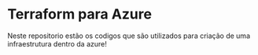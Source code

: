 # Terraform para Azure
Neste repositorio estão os codigos que são utilizados para criação de uma infraestrutura dentro da azure!
